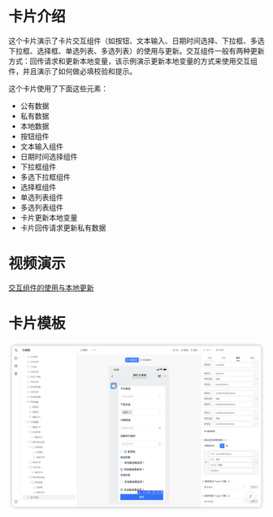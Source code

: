 # 卡片介绍

这个卡片演示了卡片交互组件（如按钮、文本输入、日期时间选择、下拉框、多选下拉框、选择框、单选列表、多选列表）的使用与更新。交互组件一般有两种更新方式：回传请求和更新本地变量，该示例演示更新本地变量的方式来使用交互组件，并且演示了如何做必填校验和提示。

这个卡片使用了下面这些元素：

- 公有数据
- 私有数据
- 本地数据
- 按钮组件
- 文本输入组件
- 日期时间选择组件
- 下拉框组件
- 多选下拉框组件
- 选择框组件
- 单选列表组件
- 多选列表组件
- 卡片更新本地变量
- 卡片回传请求更新私有数据

# 视频演示

[交互组件的使用与本地更新](https://wolai.dingtalk.com/cpUtbjr8jjTa4GKUonaNMD)

# 卡片模板

![](交互组件的使用与本地更新.png)
